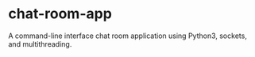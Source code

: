 # chat-room-app
A command-line interface chat room application using Python3, sockets, and multithreading.
